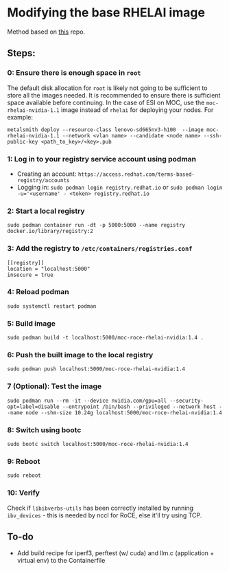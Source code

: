 # Modifying the base RHELAI image

Method based on [this](https://github.com/larsks/moc-bootc-rhelai-nvidia) repo. 

## Steps:
### 0: Ensure there is enough space in `root`
The default disk allocation for `root` is likely not going to be sufficient to store all the images needed. It is recommended to ensure there is sufficient space available before continuing. In the case of ESI on MOC, use the `moc-rhelai-nvidia-1.1` image instead of `rhelai` for deploying your nodes. For example:
```
metalsmith deploy --resource-class lenovo-sd665nv3-h100  --image moc-rhelai-nvidia-1.1 --network <vlan name> --candidate <node name> --ssh-public-key <path_to_key>/<key>.pub
```

### 1: Log in to your registry service account using podman
- Creating an account: `https://access.redhat.com/terms-based-registry/accounts`
- Logging in: `sudo podman login registry.redhat.io` or `sudo podman login -u='<username' - <token> registry.redhat.io `

### 2: Start a local registry
`sudo podman container run -dt -p 5000:5000 --name registry docker.io/library/registry:2`

### 3: Add the registry to `/etc/containers/registries.conf`
```
[[registry]]
location = "localhost:5000"
insecure = true
```

### 4: Reload podman
`sudo systemctl restart podman`

### 5: Build image 
`sudo podman build -t localhost:5000/moc-roce-rhelai-nvidia:1.4 .`

### 6: Push the built image to the local registry
`sudo podman push localhost:5000/moc-roce-rhelai-nvidia:1.4`

### 7 (Optional): Test the image
`sudo podman run --rm -it --device nvidia.com/gpu=all --security-opt=label=disable --entrypoint /bin/bash --privileged --network host --name node --shm-size 10.24g localhost:5000/moc-roce-rhelai-nvidia:1.4`

### 8: Switch using bootc
`sudo bootc switch localhost:5000/moc-roce-rhelai-nvidia:1.4`

### 9: Reboot
`sudo reboot`

### 10: Verify 
Check if `libibverbs-utils` has been correctly installed by running `ibv_devices` - this is needed by nccl for RoCE, else it'll try using TCP.


## To-do
- Add build recipe for iperf3, perftest (w/ cuda) and llm.c (application + virtual env)  to the Containerfile